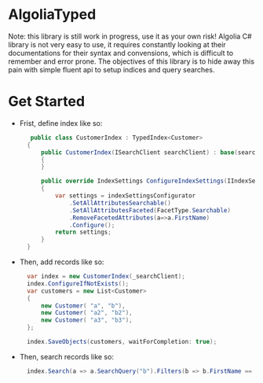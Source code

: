 # AlgoliaTyped
Note: this library is still work in progress, use it as your own risk!
Algolia C# library is not very easy to use, it requires constantly looking at their documentations for their syntax and convensions, 
which is difficult to remember and error prone. The objectives of this library is to hide away this pain with simple fluent api to setup indices and query searches.

# Get Started
- Frist, define index like so:
  ``` C#
     public class CustomerIndex : TypedIndex<Customer>
    {        
        public CustomerIndex(ISearchClient searchClient) : base(searchClient)
        {
        }

        public override IndexSettings ConfigureIndexSettings(IIndexSettingsConfigurator<Customer> indexSettingsConfigurator)
        {
            var settings = indexSettingsConfigurator
                .SetAllAttributesSearchable()
                .SetAllAttributesFaceted(FacetType.Searchable)
                .RemoveFacetedAttributes(a=>a.FirstName)
                .Configure();
            return settings;
        }      
    }
  ```
- Then, add records like so:
  ```C#
    var index = new CustomerIndex(_searchClient);
    index.ConfigureIfNotExists();
    var customers = new List<Customer>
    {
        new Customer( "a", "b"),
        new Customer( "a2", "b2"),
        new Customer( "a3", "b3"),
    };

    index.SaveObjects(customers, waitForCompletion: true);
  ```
- Then, search records like so:
  ```C#
    index.Search(a => a.SearchQuery("b").Filters(b => b.FirstName == "a"));
  ```